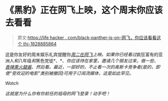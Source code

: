 # 《黑豹》正在网飞上映，这个周末你应该去看看

> 原文:[https://life hacker . com/black-panther-is-on-网飞，你应该看看这个 thi-1828885864](https://lifehacker.com/black-panther-is-on-netflix-and-you-should-watch-it-thi-1828885864)

这是你友好的周末娱乐礼宾提醒你[*周二在网飞*](https://lifehacker.com/whats-coming-and-going-from-netflix-the-week-of-septemb-1828648971)*上映。如果你已经看过*疯狂富有的亚洲人*和*八年级*和*黑色党徒*、*、*你应该待在家里，邀请几个朋友过来，做一些、[香辣熏火腿酱](https://skillet.lifehacker.com/make-this-spicy-prosciutto-spread-immediately-1828857194)、然后看。最近，一部好的，不止看一次的奥斯卡竞争者(是的，即使“受欢迎的电影”类别被撤回)可用于订阅流媒体，这是如此罕见。* 

*Watch*

*这就是为什么你有你前任的祖母的网飞登录！动手吧！*